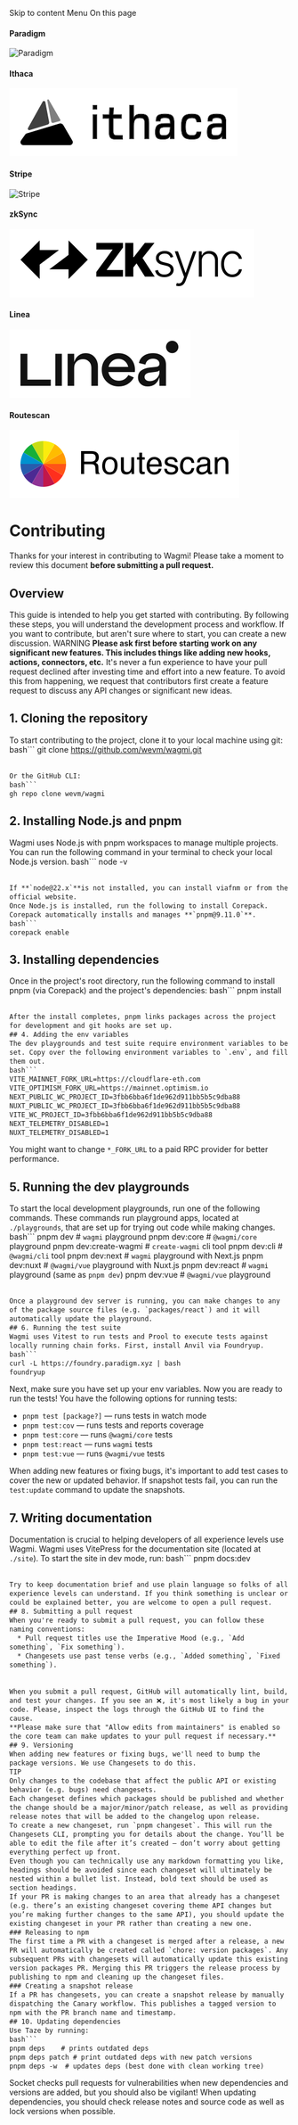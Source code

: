 Skip to content 
Menu
On this page
#### Paradigm
![Paradigm](https://raw.githubusercontent.com/wevm/.github/main/content/sponsors/paradigm-light.svg)
#### Ithaca
![Ithaca](https://raw.githubusercontent.com/wevm/.github/main/content/sponsors/ithaca-light.svg)
#### Stripe
![Stripe](https://raw.githubusercontent.com/wevm/.github/main/content/sponsors/stripe-light.svg)
#### zkSync
![zkSync](https://raw.githubusercontent.com/wevm/.github/main/content/sponsors/zksync-light.svg)
#### Linea
![Linea](https://raw.githubusercontent.com/wevm/.github/main/content/sponsors/linea-light.svg)
#### Routescan
![Routescan](https://raw.githubusercontent.com/wevm/.github/main/content/sponsors/routescan-light.svg)
# Contributing ​
Thanks for your interest in contributing to Wagmi! Please take a moment to review this document **before submitting a pull request.**
## Overview ​
This guide is intended to help you get started with contributing. By following these steps, you will understand the development process and workflow. If you want to contribute, but aren't sure where to start, you can create a new discussion.
WARNING
**Please ask first before starting work on any significant new features. This includes things like adding new hooks, actions, connectors, etc.**
It's never a fun experience to have your pull request declined after investing time and effort into a new feature. To avoid this from happening, we request that contributors first create a feature request to discuss any API changes or significant new ideas.
## 1. Cloning the repository ​
To start contributing to the project, clone it to your local machine using git:
bash```
git clone https://github.com/wevm/wagmi.git
```

Or the GitHub CLI:
bash```
gh repo clone wevm/wagmi
```

## 2. Installing Node.js and pnpm ​
Wagmi uses Node.js with pnpm workspaces to manage multiple projects. You can run the following command in your terminal to check your local Node.js version.
bash```
node -v
```

If **`node@22.x`**is not installed, you can install viafnm or from the official website.
Once Node.js is installed, run the following to install Corepack. Corepack automatically installs and manages **`pnpm@9.11.0`**.
bash```
corepack enable
```

## 3. Installing dependencies ​
Once in the project's root directory, run the following command to install pnpm (via Corepack) and the project's dependencies:
bash```
pnpm install
```

After the install completes, pnpm links packages across the project for development and git hooks are set up.
## 4. Adding the env variables ​
The dev playgrounds and test suite require environment variables to be set. Copy over the following environment variables to `.env`, and fill them out.
bash```
VITE_MAINNET_FORK_URL=https://cloudflare-eth.com
VITE_OPTIMISM_FORK_URL=https://mainnet.optimism.io
NEXT_PUBLIC_WC_PROJECT_ID=3fbb6bba6f1de962d911bb5b5c9dba88
NUXT_PUBLIC_WC_PROJECT_ID=3fbb6bba6f1de962d911bb5b5c9dba88
VITE_WC_PROJECT_ID=3fbb6bba6f1de962d911bb5b5c9dba88
NEXT_TELEMETRY_DISABLED=1
NUXT_TELEMETRY_DISABLED=1
```

You might want to change `*_FORK_URL` to a paid RPC provider for better performance.
## 5. Running the dev playgrounds ​
To start the local development playgrounds, run one of the following commands. These commands run playground apps, located at `./playgrounds`, that are set up for trying out code while making changes.
bash```
pnpm dev       # `wagmi` playground
pnpm dev:core     # `@wagmi/core` playground
pnpm dev:create-wagmi # `create-wagmi` cli tool
pnpm dev:cli     # `@wagmi/cli` tool
pnpm dev:next     # `wagmi` playground with Next.js
pnpm dev:nuxt     # `@wagmi/vue` playground with Nuxt.js
pnpm dev:react    # `wagmi` playground (same as `pnpm dev`)
pnpm dev:vue     # `@wagmi/vue` playground
```

Once a playground dev server is running, you can make changes to any of the package source files (e.g. `packages/react`) and it will automatically update the playground.
## 6. Running the test suite ​
Wagmi uses Vitest to run tests and Prool to execute tests against locally running chain forks. First, install Anvil via Foundryup.
bash```
curl -L https://foundry.paradigm.xyz | bash
foundryup
```

Next, make sure you have set up your env variables. Now you are ready to run the tests! You have the following options for running tests:
  * `pnpm test [package?]` — runs tests in watch mode
  * `pnpm test:cov` — runs tests and reports coverage
  * `pnpm test:core` — runs `@wagmi/core` tests
  * `pnpm test:react` — runs `wagmi` tests
  * `pnpm test:vue` — runs `@wagmi/vue` tests


When adding new features or fixing bugs, it's important to add test cases to cover the new or updated behavior. If snapshot tests fail, you can run the `test:update` command to update the snapshots.
## 7. Writing documentation ​
Documentation is crucial to helping developers of all experience levels use Wagmi. Wagmi uses VitePress for the documentation site (located at `./site`). To start the site in dev mode, run:
bash```
pnpm docs:dev
```

Try to keep documentation brief and use plain language so folks of all experience levels can understand. If you think something is unclear or could be explained better, you are welcome to open a pull request.
## 8. Submitting a pull request ​
When you're ready to submit a pull request, you can follow these naming conventions:
  * Pull request titles use the Imperative Mood (e.g., `Add something`, `Fix something`).
  * Changesets use past tense verbs (e.g., `Added something`, `Fixed something`).


When you submit a pull request, GitHub will automatically lint, build, and test your changes. If you see an ❌, it's most likely a bug in your code. Please, inspect the logs through the GitHub UI to find the cause.
**Please make sure that "Allow edits from maintainers" is enabled so the core team can make updates to your pull request if necessary.**
## 9. Versioning ​
When adding new features or fixing bugs, we'll need to bump the package versions. We use Changesets to do this.
TIP
Only changes to the codebase that affect the public API or existing behavior (e.g. bugs) need changesets.
Each changeset defines which packages should be published and whether the change should be a major/minor/patch release, as well as providing release notes that will be added to the changelog upon release.
To create a new changeset, run `pnpm changeset`. This will run the Changesets CLI, prompting you for details about the change. You’ll be able to edit the file after it’s created — don’t worry about getting everything perfect up front.
Even though you can technically use any markdown formatting you like, headings should be avoided since each changeset will ultimately be nested within a bullet list. Instead, bold text should be used as section headings.
If your PR is making changes to an area that already has a changeset (e.g. there’s an existing changeset covering theme API changes but you’re making further changes to the same API), you should update the existing changeset in your PR rather than creating a new one.
### Releasing to npm ​
The first time a PR with a changeset is merged after a release, a new PR will automatically be created called `chore: version packages`. Any subsequent PRs with changesets will automatically update this existing version packages PR. Merging this PR triggers the release process by publishing to npm and cleaning up the changeset files.
### Creating a snapshot release ​
If a PR has changesets, you can create a snapshot release by manually dispatching the Canary workflow. This publishes a tagged version to npm with the PR branch name and timestamp.
## 10. Updating dependencies ​
Use Taze by running:
bash```
pnpm deps    # prints outdated deps
pnpm deps patch # print outdated deps with new patch versions
pnpm deps -w  # updates deps (best done with clean working tree)
```

Socket checks pull requests for vulnerabilities when new dependencies and versions are added, but you should also be vigilant! When updating dependencies, you should check release notes and source code as well as lock versions when possible.
